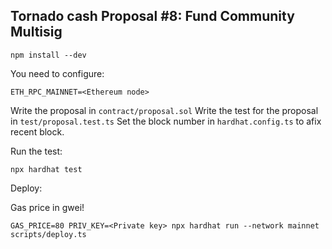 ## Tornado cash Proposal #8: Fund Community Multisig

```
npm install --dev
```


You need to configure:

```
ETH_RPC_MAINNET=<Ethereum node>
```

Write the proposal in `contract/proposal.sol`
Write the test for the proposal in `test/proposal.test.ts`
Set the block number in `hardhat.config.ts` to afix recent block.

Run the test:

```
npx hardhat test
```

Deploy:

Gas price in gwei!
```
GAS_PRICE=80 PRIV_KEY=<Private key> npx hardhat run --network mainnet scripts/deploy.ts
```
